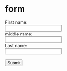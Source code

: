 # form
<!DOCTYPE html>
<html>
<body>

<form action="action_page.php">
  First name:<br>
  <input type="text" name="firstname" value="">
  <br>
  middle name:<br>
  <input type="text" name="firstname" value="">
  <br>
  Last name:<br>
  <input type="text" name="lastname" value="">
  <br><br>
  <input type="submit" value="Submit">
</form> 
</body>
</html>
